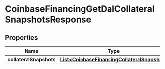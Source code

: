 
# CoinbaseFinancingGetDalCollateralSnapshotsResponse

## Properties
Name | Type | Description | Notes
------------ | ------------- | ------------- | -------------
**collateralSnapshots** | [**List&lt;CoinbaseFinancingCollateralSnapshot&gt;**](CoinbaseFinancingCollateralSnapshot.md) |  |  [optional]



